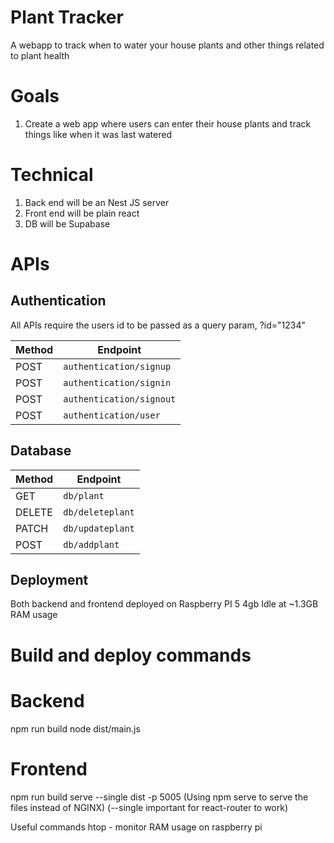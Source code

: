 # Plant Tracker

A webapp to track when to water your house plants and other things related to plant health

# Goals

1. Create a web app where users can enter their house plants and track things like when it was last watered

# Technical

1. Back end will be an Nest JS server
2. Front end will be plain react
3. DB will be Supabase

# APIs

## Authentication
All APIs require the users id to be passed as a query param, ?id="1234"

| **Method** | **Endpoint**             |
| ---------- | ------------------------ |
| POST       | `authentication/signup`  |
| POST       | `authentication/signin`  |
| POST       | `authentication/signout` |
| POST       | `authentication/user`    |

## Database

| **Method** | **Endpoint**     |
| ---------- | ---------------- |
| GET        | `db/plant`       |
| DELETE     | `db/deleteplant` |
| PATCH      | `db/updateplant` |
| POST       | `db/addplant`    |


## Deployment
Both backend and frontend deployed on Raspberry PI 5 4gb
Idle at ~1.3GB RAM usage

# Build and deploy commands
# Backend
npm run build
node dist/main.js

# Frontend
npm run build
serve --single dist -p 5005
(Using npm serve to serve the files instead of NGINX)
(--single important for react-router to work)

Useful commands
htop - monitor RAM usage on raspberry pi
